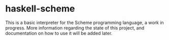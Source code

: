 # haskell-scheme

This is a basic interpreter for the Scheme programming language, a work in progress. More information regarding the state of this project, 
and documentation on how to use it will be added later.
